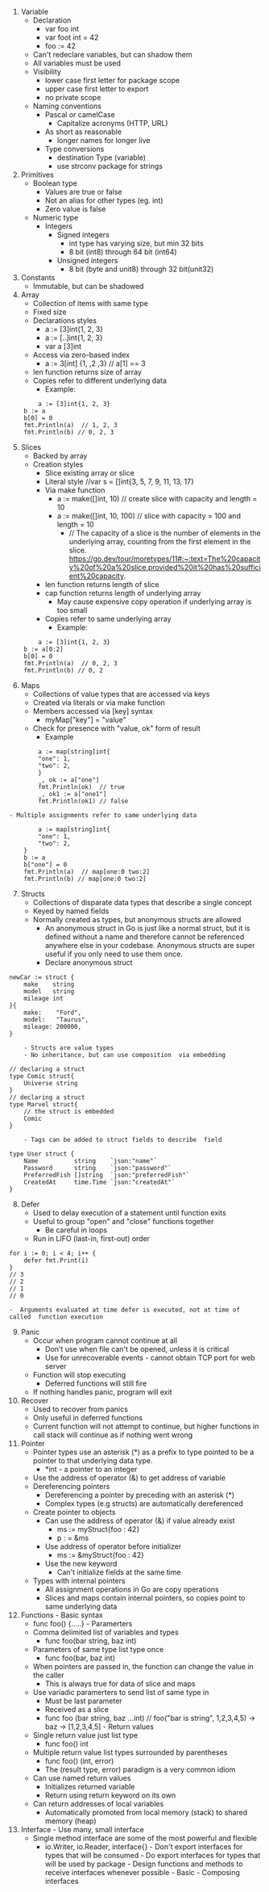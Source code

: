 1. Variable
	- Declaration
		- var foo int
		- var foot int = 42
		- foo := 42
	- Can't  redeclare variables, but can shadow them
	- All variables must be used
	- Visibility
		- lower case first letter for package scope
		- upper case first letter to export
		- no  private scope
	- Naming conventions
		- Pascal or camelCase
			- Capitalize acronyms (HTTP, URL)
		- As short as reasonable
			- longer names for longer live
		- Type conversions
			- destination Type (variable)
			- use strconv package for strings
2. Primitives
	- Boolean type
		- Values are true or false
		- Not an alias for other types (eg. int)
		- Zero value is false
	- Numeric type
		- Integers
			- Signed integers
				-  int type has varying size, but min 32 bits
				- 8 bit (int8) through 64 bit (int64)
			- Unsigned integers
				- 8 bit (byte and unit8) through 32 bit(unit32)
3.  Constants
	- Immutable, but can be shadowed
4.  Array
	- Collection of items with same type
	- Fixed size
	- Declarations styles
		- a := [3]int{1, 2, 3}
		- a := [..]int{1, 2, 3}
		- var a [3]int
	- Access via zero-based index
		- a :=  3[int] {1, ,2 ,3} // a[1] == 3
	- len function returns size of array
	- Copies refer to different underlying data
		- Example:
```
        a := [3]int{1, 2, 3} 
	b := a 
	b[0] = 0 
	fmt.Println(a)  // 1, 2, 3  
	fmt.Println(b) // 0, 2, 3
```
5. Slices
	- Backed by array
	- Creation styles
		- Slice existing array or slice
		- Literal style //var s = []int{3, 5, 7, 9, 11, 13, 17}
		- Via make function
			- a := make([]int, 10) // create slice with capacity and length = 10
			- a := make([]int, 10, 100) // slice with capacity  = 100 and length = 10
				- // The capacity of a slice is the number of elements in the underlying array, counting from the first element in the slice. https://go.dev/tour/moretypes/11#:~:text=The%20capacity%20of%20a%20slice,provided%20it%20has%20sufficient%20capacity.
		- len function returns length of slice
		- cap function returns length of underlying array
			- May cause expensive copy operation if underlying array is too small
		- Copies refer to same underlying array
			- Example:
```
        a := [3]int{1, 2, 3} 
	b := a[0:2] 
	b[0] = 0 
	fmt.Println(a)  // 0, 2, 3
	fmt.Println(b) // 0, 2
```
6. Maps
	- Collections of value types that are accessed via keys
	- Created via literals or via make function
	- Members accessed via [key] syntax
		- myMap["key"] = "value"
	- Check for presence with "value, ok" form of result
		- Example
```
        a := map[string]int{ 
		"one": 1, 
		"two": 2, 
    	} 
    	_, ok := a["one"] 
    	fmt.Println(ok)  // true
    	_, ok1 := a["one1"] 
    	fmt.Println(ok1) // false
```
	- Multiple assignments refer to same underlying data
```
        a := map[string]int{ 
		"one": 1, 
		"two": 2, 
	} 
	b := a 
	b["one"] = 0 
	fmt.Println(a)  // map[one:0 two:2]
	fmt.Println(b) // map[one:0 two:2]
```
7. Structs
	- Collections of disparate data types that describe a single concept
	- Keyed by named fields
	- Normally created as types, but anonymous structs are allowed
		- An anonymous struct in Go is just like a normal struct, but it is defined without a name and therefore cannot be referenced anywhere else in your codebase. Anonymous structs are super useful if you only need to use them once.
		- Declare anonymous struct
```
newCar := struct { 
    make    string 
    model   string 
    mileage int 
}{ 
    make:    "Ford", 
    model:   "Taurus", 
    mileage: 200000, 
}
```
		- Structs are value types
		- No inheritance, but can use composition  via embedding
```
// declaring a struct  
type Comic struct{ 
    Universe string 
}
// declaring a struct 
type Marvel struct{ 
    // the struct is embedded 
    Comic 
}
```
		- Tags can be added to struct fields to describe  field
```
type User struct { 
	Name          string    `json:"name"` 
	Password      string    `json:"password"` 
	PreferredFish []string  `json:"preferredFish"` 
	CreatedAt     time.Time `json:"createdAt"` 
}
```
8. Defer
	- Used to delay execution of a statement until  function exits
	- Useful to group "open" and "close" functions  together
		- Be careful in loops
	- Run in LIFO (last-in, first-out) order
```
for i := 0; i < 4; i++ { 
    defer fmt.Print(i) 
}
// 3
// 2
// 1
// 0 
```
	-  Arguments evaluated at time defer is executed, not at time of called  function execution
9. Panic
	- Occur when program cannot continue at all
		- Don't use when file can't be opened, unless it is critical
		- Use for unrecoverable events - cannot obtain TCP port for web server
	- Function will stop executing
		- Deferred functions will still fire
	- If nothing handles panic, program will exit
10. Recover
	- Used to recover from panics
	- Only useful in deferred functions
	- Current function will not attempt to continue, but higher functions in call stack will continue as if nothing went wrong
11. Pointer
	- Pointer types use an asterisk (*) as a prefix to type pointed to be a pointer to that underlying data type.
		- *int - a pointer to an integer
	- Use the address of operator (&) to get address of variable
	- Dereferencing pointers
		- Dereferencing a pointer by preceding with an asterisk (*)
		- Complex types (e.g structs) are automatically dereferenced
	- Create pointer to objects
		- Can use the address of operator (&) if value  already exist
			- ms := myStruct{foo : 42}
			- p : = &ms
		- Use address of operator before initializer
			- ms := &myStruct{foo : 42}
		- Use the new keyword
			- Can't initialize fields at the same time
	- Types with internal pointers
		- All assignment operations in Go are copy operations
		- Slices and maps contain internal pointers, so copies point to same  underlying data
12.  Functions
	- Basic syntax
		- func foo() {.....}
	- Paramerters
		- Comma delimited list of variables and types
			- func foo(bar string, baz int)
		- Parameters of same type list type once
			- func foo(bar, baz int)
		- When pointers are passed in, the function can change the value in the caller
			- This is always true for data of slice and maps
		- Use variadic paramerters to send list of same type in
			- Must be last parameter
			- Received as a slice
			- func foo (bar string, baz ...int) // foo("bar is string", 1,2,3,4,5) -> baz -> [1,2,3,4,5]
	- Return values
		- Single return value just list type
			- func foo() int 
		- Multiple return value list types surrounded by parentheses
			- func foo() (int, error)
			- The (result type, error) paradigm is a very common idiom
		- Can use named return values
			- Initializes returned variable
			- Return using return keyword on its own
		- Can return addresses of local variables
			- Automatically promoted from local memory (stack) to shared memory (heap)
13.  Interface
	- Use many, small interface
		- Single method interface are some of the most powerful and flexible
			- io.Writer, io.Reader, interface{}
	- Don't export interfaces for types that will be  consumed
	- Do export interfaces for types that will be used by package
	- Design functions and methods to receive interfaces whenever possible
	- Basic
	- Composing interfaces

